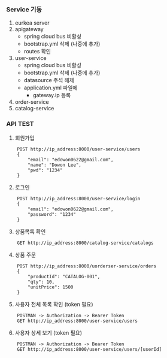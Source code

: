 ### Service 기동
1. eurkea server 
2. apigateway 
    - spring cloud bus 비활성 
    - bootstrap.yml 삭제 (나중에 추가)
    - routes 확인 
3. user-service
    - spring cloud bus 비활성 
    - bootstrap.yml 삭제 (나중에 추가)
    - datasource 주석 해제 
    - application.yml 파일에 
        - gateway.ip 등록
4. order-service
5. catalog-service

### API TEST
1. 회원가입
```
    POST http://ip_address:8000/user-service/users
    {
        "email": "edowon0622@gmail.com",
        "name": "Dowon Lee",
        "pwd": "1234"
    }
```
2. 로그인
```
    POST http://ip_address:8000/user-service/login
    {
        "email": "edowon0622@gmail.com",
        "password": "1234"
    }
```
3. 상품목록 확인
```
    GET http://ip_address:8000/catalog-service/catalogs
```
4. 상품 주문
```
    POST http://ip_address:8000/uorderser-service/orders
    {
        "productId": "CATALOG-001",
        "qty": 10,
        "unitPrice": 1500
    }
```
5. 사용자 전체 목록 확인 (token 필요)
```
    POSTMAN -> Authorization -> Bearer Token
    GET http://ip_address:8000/user-service/users
```
6. 사용자 상세 보기 (token 필요)
``` 
    POSTMAN -> Authorization -> Bearer Token
    GET http://ip_address:8000/user-service/users/[userId]
```    
